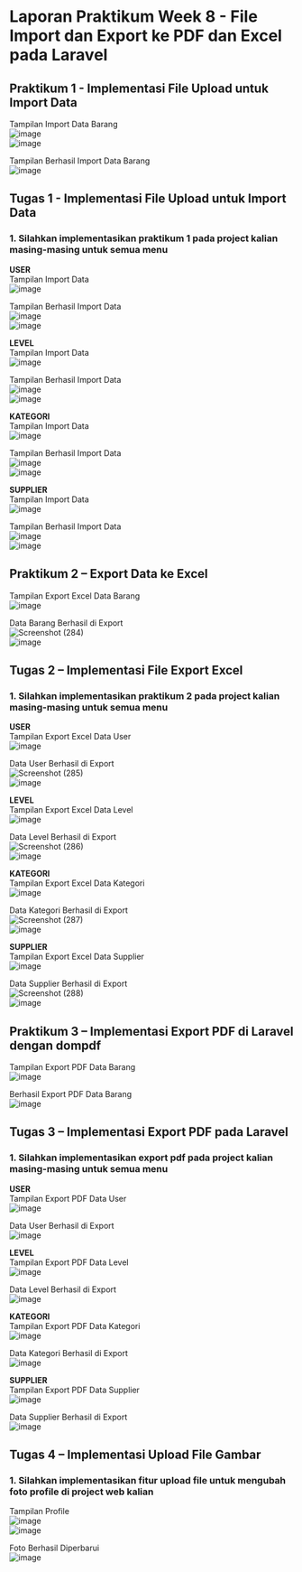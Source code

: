 # Laporan Praktikum Week 8 - File Import dan Export ke PDF dan Excel pada Laravel  

## Praktikum 1 - Implementasi File Upload untuk Import Data
Tampilan Import Data Barang
<br>![image](https://github.com/user-attachments/assets/7a5ddcc5-307d-47bd-a8da-176859e53509)
<br>![image](https://github.com/user-attachments/assets/3f76a006-e010-4e63-b85d-7336d9b23e3d)

Tampilan Berhasil Import Data Barang
<br>![image](https://github.com/user-attachments/assets/afd89a32-dd4b-4836-8d38-828d5e53b533)

## Tugas 1 - Implementasi File Upload untuk Import Data
### 1. Silahkan implementasikan praktikum 1 pada project kalian masing-masing untuk semua menu
**USER**
<br>Tampilan Import Data
<br>![image](https://github.com/user-attachments/assets/89c48ce1-d6e0-40d4-8e6b-6edcdd84b388)

Tampilan Berhasil Import Data
<br>![image](https://github.com/user-attachments/assets/186c038d-021e-4132-8d2f-25ec589c1d4f)
<br>![image](https://github.com/user-attachments/assets/16517a77-aca0-4b8e-ba2b-cac12509614c)

**LEVEL**
<br>Tampilan Import Data
<br>![image](https://github.com/user-attachments/assets/8995ecf2-6a34-42c7-a4e7-dd99bd8cd4d0)

Tampilan Berhasil Import Data
<br>![image](https://github.com/user-attachments/assets/f66413db-139f-4321-8aa5-20b2f19eda24)
<br>![image](https://github.com/user-attachments/assets/972f79cf-79f8-44dd-aa02-a1badf5bfc2f)

**KATEGORI**
<br>Tampilan Import Data
<br>![image](https://github.com/user-attachments/assets/3ebdd39e-0f41-4021-b6bf-fd99d5930e37)

Tampilan Berhasil Import Data
<br>![image](https://github.com/user-attachments/assets/abc14b98-94c8-40ba-b8cc-1f783bd48206)
<br>![image](https://github.com/user-attachments/assets/b8860ed4-ba46-493e-8543-d4cf27ca1fca)

**SUPPLIER**
<br>Tampilan Import Data
<br>![image](https://github.com/user-attachments/assets/551256a2-4280-404f-8027-0346b76a452b)

Tampilan Berhasil Import Data
<br>![image](https://github.com/user-attachments/assets/e2d81485-7b8f-4e85-8f49-68f47eab2a34)
<br>![image](https://github.com/user-attachments/assets/a53fbf49-89c6-4390-8704-da67e15c71f8)


## Praktikum 2 – Export Data ke Excel
Tampilan Export Excel Data Barang
<br>![image](https://github.com/user-attachments/assets/cbbc96f3-0dee-45aa-a047-cd4167b46d9d)

Data Barang Berhasil di Export
<br>![Screenshot (284)](https://github.com/user-attachments/assets/0447dc89-2573-42d0-8afe-53542c5504c3)
<br>![image](https://github.com/user-attachments/assets/a9771a6d-3316-4fee-8b65-2dea45bbce54)

## Tugas 2 – Implementasi File Export Excel
### 1. Silahkan implementasikan praktikum 2 pada project kalian masing-masing untuk semua menu 
**USER**
<br>Tampilan Export Excel Data User
<br>![image](https://github.com/user-attachments/assets/60822294-2727-4c88-b32b-170b9382d027)

Data User Berhasil di Export
<br>![Screenshot (285)](https://github.com/user-attachments/assets/765b51d3-494e-4329-afb9-969b9008cdfa)
<br>![image](https://github.com/user-attachments/assets/987fc9ab-c776-45a4-885c-6d914842563a)

**LEVEL**
<br>Tampilan Export Excel Data Level
<br>![image](https://github.com/user-attachments/assets/8790e5f9-2a94-4486-98fd-dbb86afb23cb)

Data Level Berhasil di Export
<br>![Screenshot (286)](https://github.com/user-attachments/assets/d77cae75-7d33-4bd0-9315-1c8862a15cc2)
<br>![image](https://github.com/user-attachments/assets/4725e2b7-bce7-4ad7-93d3-41c39736be77)

**KATEGORI**
<br>Tampilan Export Excel Data Kategori
<br>![image](https://github.com/user-attachments/assets/5eaf5d5f-9a67-458d-84de-04d3601878e3)

Data Kategori Berhasil di Export
<br>![Screenshot (287)](https://github.com/user-attachments/assets/097a9550-8eb3-4f73-8fef-646b271e5708)
<br>![image](https://github.com/user-attachments/assets/a538b0df-6703-4b9f-af23-ab802a63c2cc)

**SUPPLIER**
<br>Tampilan Export Excel Data Supplier
<br>![image](https://github.com/user-attachments/assets/d4596208-ce4c-4ab9-95cc-19be11da806a)

Data Supplier Berhasil di Export
<br>![Screenshot (288)](https://github.com/user-attachments/assets/f30d007e-9dd8-461f-b240-c7a6ed664d4a)
<br>![image](https://github.com/user-attachments/assets/aecc980b-3b48-4dbe-a812-84aa14b51386)


## Praktikum 3 – Implementasi Export PDF di Laravel dengan dompdf
Tampilan Export PDF Data Barang
<br>![image](https://github.com/user-attachments/assets/0fb68d77-cff3-4af4-add6-0185243cf8fd)

Berhasil Export PDF Data Barang
<br>![image](https://github.com/user-attachments/assets/e7cab01d-1ece-49bc-a804-44a26400ac77)

## Tugas 3 – Implementasi Export PDF pada Laravel
### 1. Silahkan implementasikan export pdf pada project kalian masing-masing untuk semua menu 
**USER**
<br>Tampilan Export PDF Data User
<br>![image](https://github.com/user-attachments/assets/7f3b38dc-8fee-480f-9903-8eaf621c4b02)

Data User Berhasil di Export
<br>![image](https://github.com/user-attachments/assets/079fa1f6-c76a-4aa1-821d-9997fa21b3eb)

**LEVEL**
<br>Tampilan Export PDF Data Level
<br>![image](https://github.com/user-attachments/assets/db3b9ce7-e1e8-480f-b01a-bf153b16d25f)

Data Level Berhasil di Export
<br>![image](https://github.com/user-attachments/assets/1a24cd64-7854-4190-8d49-fa93455e8735)

**KATEGORI**
<br>Tampilan Export PDF Data Kategori
<br>![image](https://github.com/user-attachments/assets/55c41873-9451-4973-b58c-d52f8746a151)

Data Kategori Berhasil di Export
<br>![image](https://github.com/user-attachments/assets/5d1135d4-e556-4da4-b2dd-1ebb25d149b3)

**SUPPLIER**
<br>Tampilan Export PDF Data Supplier
<br>![image](https://github.com/user-attachments/assets/7b7be26c-4f32-49fd-aa92-eb4d67f5d5ac)

Data Supplier Berhasil di Export
<br>![image](https://github.com/user-attachments/assets/301d1fa4-6c3b-479d-a1fc-4ac652280380)


## Tugas 4 – Implementasi Upload File Gambar
### 1. Silahkan implementasikan fitur upload file untuk mengubah foto profile di project web kalian
Tampilan Profile
<br>![image](https://github.com/user-attachments/assets/cf969b08-3f8e-4f45-8f62-afd387d720f8)
<br>![image](https://github.com/user-attachments/assets/d939cf9f-9ad3-4f00-a0c8-e0f49a72382a)

Foto Berhasil Diperbarui
<br>![image](https://github.com/user-attachments/assets/8de4e569-e038-441d-91aa-1ab67c1578ce)

